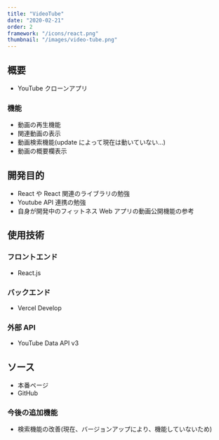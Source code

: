 ```yaml
---
title: "VideoTube"
date: "2020-02-21"
order: 2
framework: "/icons/react.png"
thumbnail: "/images/video-tube.png"
---
```


## 概要

- YouTube クローンアプリ

### 機能

- 動画の再生機能
- 関連動画の表示
- 動画検索機能(update によって現在は動いていない…)
- 動画の概要欄表示

## 開発目的

- React や React 関連のライブラリの勉強
- Youtube API 連携の勉強
- 自身が開発中のフィットネス Web アプリの動画公開機能の参考

## 使用技術

### フロントエンド

- React.js

### バックエンド

- Vercel Develop

### 外部 API

- YouTube Data API v3

## ソース

- 本番ページ
- GitHub

### 今後の追加機能

- 検索機能の改善(現在、バージョンアップにより、機能していないため)

